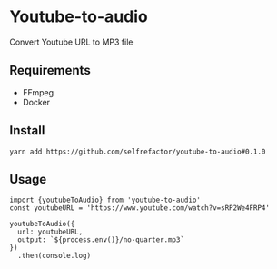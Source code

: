 # Youtube-to-audio

Convert Youtube URL to MP3 file

## Requirements

- FFmpeg
- Docker

## Install

`yarn add https://github.com/selfrefactor/youtube-to-audio#0.1.0`

## Usage

```
import {youtubeToAudio} from 'youtube-to-audio'
const youtubeURL = 'https://www.youtube.com/watch?v=sRP2We4FRP4'

youtubeToAudio({
  url: youtubeURL,
  output: `${process.env()}/no-quarter.mp3`
})
  .then(console.log)
```